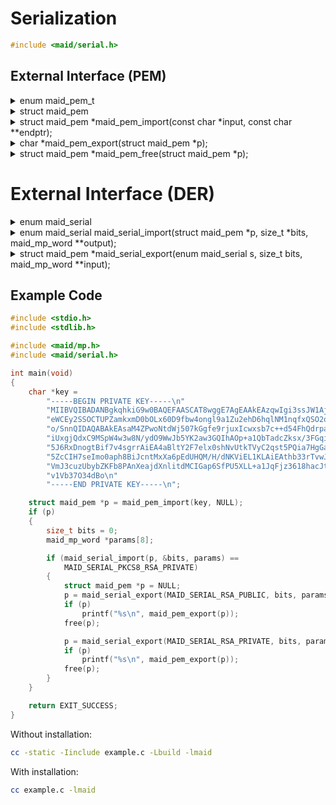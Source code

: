 <!---
 *  This file is part of libmaid
 *
 *  Libmaid is free software; you can redistribute it and/or
 *  modify it under the terms of the GNU Lesser General Public
 *  License as published by the Free Software Foundation; either
 *  version 2.1 of the License, or (at your option) any later version.
 *
 *  Libmaid is distributed in the hope that it will be useful,
 *  but WITHOUT ANY WARRANTY; without even the implied warranty of
 *  MERCHANTABILITY or FITNESS FOR A PARTICULAR PURPOSE.
 *  See the GNU Lesser General Public License for more details.
 *
 *  You should have received a copy of the GNU Lesser General Public
 *  License along with libmaid; if not, see <https://www.gnu.org/licenses/>.
--->

# Serialization

```c
#include <maid/serial.h>
```

## External Interface (PEM)

<details>
<summary>enum maid_pem_t</summary>
| name                 | translation     |
|----------------------|-----------------|
| MAID_PEM_UNKNOWN     | (Unrecognized)  |
| MAID_PEM_PUBLIC_RSA  | RSA PUBLIC KEY  |
| MAID_PEM_PRIVATE_RSA | RSA PRIVATE KEY |
| MAID_PEM_PUBLIC      | PUBLIC KEY      |
| MAID_PEM_PRIVATE     | PRIVATE KEY     |
</details>

<details>
<summary>struct maid_pem</summary>
| field | description         |
|-------|---------------------|
| type  | Type of the header  |
| data  | Pointer to the data |
| size  | Size of the data    |
</details>

<details>
<summary>struct maid_pem *maid_pem_import(const char *input,
                                          const char **endptr);</summary>
Imports data from a PEM string (Skips comments)

### Parameters
| name    | description                   |
|---------|-------------------------------|
| input   | PEM-formatted string          |
| endptr  | Pointer to the last read byte |

### Return value
| case    | description       |
|---------|-------------------|
| Success | struct maid_pem * |
| Failure | NULL              |
</details>

<details>
<summary>char *maid_pem_export(struct maid_pem *p);</summary>
Exports data to a PEM string

### Parameters
| name | description         |
|------|---------------------|
| p    | Data to be exported |

### Return value
| case    | description          |
|---------|----------------------|
| Success | PEM-formatted string |
| Failure | NULL                 |
</details>

<details>
<summary>struct maid_pem *maid_pem_free(struct maid_pem *p);</summary>
Frees a maid_pem struct alocated by the library

### Parameters
| name | description         |
|------|---------------------|
| p    | Struct to be freed  |

### Return value
| case   | description |
|--------|-------------|
| Always | NULL        |

</details>

# External Interface (DER)

<details>
<summary>enum maid_serial</summary>
| name                          | description           | multiprecision integers                   |
|-------------------------------|-----------------------|-------------------------------------------|
| MAID_SERIAL_UNKNOWN           | (Unrecognized)        |                                           |
| MAID_SERIAL_RSA_PUBLIC        | PKCS1 RSA public key  | N, e                                      |
| MAID_SERIAL_RSA_PRIVATE       | PKCS1 RSA private key | N, e, d, p, q, d % p-1, d % q-1, q^-1 % p |
| MAID_SERIAL_PKCS8_RSA_PUBLIC  | PKCS8 RSA public key  | N, e                                      |
| MAID_SERIAL_PKCS8_RSA_PRIVATE | PKCS8 RSA private key | N, e, d, p, q, d % p-1, d % q-1, q^-1 % p |
</details>

<details>
<summary>enum maid_serial maid_serial_import(struct maid_pem *p, size_t *bits,
                                             maid_mp_word **output);</summary>
Imports a serialized object as ordered multiprecision integers

### Parameters
| name   | description                                     |
|--------|-------------------------------------------------|
| p      | Serialized object                               |
| bits   | Pointer to the bit count in each output integer |
| output | Array to store the output integer               |

### Return value
| case    | description         |
|---------|---------------------|
| Success | Type of the object  |
| Failure | MAID_SERIAL_UNKNOWN |

</details>

<details>
<summary>struct maid_pem *maid_serial_export(enum maid_serial s, size_t bits,
                                             maid_mp_word **input);</summary>
Exports ordered multiprecision integers as a serialized object

### Parameters
| name  | description                                  |
|-------|----------------------------------------------|
| s     | Type of the object                           |
| bits  | Bit count in each input integer              |
| input | Array that stores the input integer          |

### Return value
| case    | description       |
|---------|-------------------|
| Success | Serialized object |
| Failure | NULL              |

</details>

## Example Code

```c
#include <stdio.h>
#include <stdlib.h>

#include <maid/mp.h>
#include <maid/serial.h>

int main(void)
{
    char *key =
        "-----BEGIN PRIVATE KEY-----\n"
        "MIIBVQIBADANBgkqhkiG9w0BAQEFAASCAT8wggE7AgEAAkEAzqwIgi3ssJW1AjCI\n"
        "eWCEy2SSOCTUPZamkxmD0bOLx60D9fbw4ongl9a1Zu2ehD6hqlNM1nqfxQSO2qVX\n"
        "o/SnnQIDAQABAkEAsaM4ZPwoNtdWj507kGgfe9rjuxIcwxsb7c++d54FhQdrpadU\n"
        "iUxgjQdxC9MSpW4w3w8N/ydO9WwJb5YK2aw3GQIhAOp+a1QbTadcZksx/3FGqi6T\n"
        "5J6RxDnogtBif7v4sgrrAiEA4aBltY2F7elx0shNvUtkTVyC2qst5PQia7HgGaqE\n"
        "5ZcCIH7seImo0aph8BiJcntMxXa6pEdUHQM/H/dNKViEL1KLAiEAthb33rTvwJkl\n"
        "VmJ3cuzUbybZKFb8PAnXeajdXnlitdMCIGap6SfPU5XLL+a1JqFjz3618hacJtv2\n"
        "v1Vb37O34dBo\n"
        "-----END PRIVATE KEY-----\n";

    struct maid_pem *p = maid_pem_import(key, NULL);
    if (p)
    {
        size_t bits = 0;
        maid_mp_word *params[8];

        if (maid_serial_import(p, &bits, params) ==
            MAID_SERIAL_PKCS8_RSA_PRIVATE)
        {
            struct maid_pem *p = NULL;
            p = maid_serial_export(MAID_SERIAL_RSA_PUBLIC, bits, params);
            if (p)
                printf("%s\n", maid_pem_export(p));
            free(p);

            p = maid_serial_export(MAID_SERIAL_RSA_PRIVATE, bits, params);
            if (p)
                printf("%s\n", maid_pem_export(p));
            free(p);
        }
    }

    return EXIT_SUCCESS;
}
```

Without installation:
```sh
cc -static -Iinclude example.c -Lbuild -lmaid
```

With installation:
```sh
cc example.c -lmaid
```
